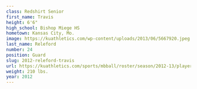 ```yaml
---
class: Redshirt Senior
first_name: Travis
height: 6'6"
high_school: Bishop Miege HS
hometown: Kansas City, Mo.
image: https://kuathletics.com/wp-content/uploads/2013/06/5667920.jpeg
last_name: Releford
number: 24
position: Guard
slug: 2012-releford-travis
url: https://kuathletics.com/sports/mbball/roster/season/2012-13/player/travis-releford/
weight: 210 lbs.
year: 2012
---
```

